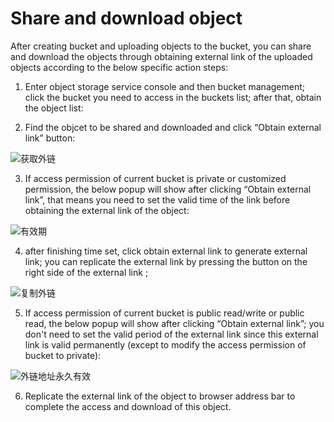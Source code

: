 
# Share and download object

After creating bucket and uploading objects to the bucket, you can share and download the objects through obtaining external link  of the uploaded objects according to the below specific action steps:

1. Enter object storage service console and then bucket management; click the bucket you need to access in the buckets list; after that, obtain the object list:

2. Find the objcet to be shared and downloaded and click “Obtain external link” button:

![获取外链](https://github.com/jdcloudcom/cn/blob/edit/image/Object-Storage-Service/OSS-015.png)

3. If access permission of current bucket is private  or customized permission, the below popup will show after clicking “Obtain external link”, that means you need to set the valid time of the link before obtaining the external link of the object:

![有效期](https://github.com/jdcloudcom/cn/blob/edit/image/Object-Storage-Service/OSS-016.png)

4. after finishing time set, click obtain external link to generate external link; you can replicate the external link by pressing the button on the right side of the external link ;

![复制外链](https://github.com/jdcloudcom/cn/blob/edit/image/Object-Storage-Service/OSS-017.png)

5. If access permission of current bucket is public read/write or public read, the below popup will show after clicking “Obtain external link”; you don't need to set the valid period of the external link since this external link  is valid permanently (except to modify the access permission of bucket to private):

![外链地址永久有效](https://github.com/jdcloudcom/cn/blob/edit/image/Object-Storage-Service/OSS-018.png)

6. Replicate the external link  of the object to browser address bar to complete the access and download of this object.
